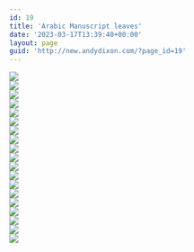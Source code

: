 ```yaml
---
id: 19
title: 'Arabic Manuscript leaves'
date: '2023-03-17T13:39:40+00:00'
layout: page
guid: 'http://new.andydixon.com/?page_id=19'
---
```


[![](https://i0.wp.com/assets.g8x2.ldn.idrivee2-23.com/occult/Arabic%20-%20Manuscript%20leaves/01.thumb.jpg?w=1200&ssl=1)](https://i0.wp.com/assets.g8x2.ldn.idrivee2-23.com/occult/Arabic%20-%20Manuscript%20leaves/01.jpg?ssl=1)  
[![](https://i0.wp.com/assets.g8x2.ldn.idrivee2-23.com/occult/Arabic%20-%20Manuscript%20leaves/02.thumb.jpg?w=1200&ssl=1)](https://i0.wp.com/assets.g8x2.ldn.idrivee2-23.com/occult/Arabic%20-%20Manuscript%20leaves/02.jpg?ssl=1)  
[![](https://i0.wp.com/assets.g8x2.ldn.idrivee2-23.com/occult/Arabic%20-%20Manuscript%20leaves/03.thumb.jpg?w=1200&ssl=1)](https://i0.wp.com/assets.g8x2.ldn.idrivee2-23.com/occult/Arabic%20-%20Manuscript%20leaves/03.jpg?ssl=1)  
[![](https://i0.wp.com/assets.g8x2.ldn.idrivee2-23.com/occult/Arabic%20-%20Manuscript%20leaves/04.thumb.jpg?w=1200&ssl=1)](https://i0.wp.com/assets.g8x2.ldn.idrivee2-23.com/occult/Arabic%20-%20Manuscript%20leaves/04.jpg?ssl=1)  
[![](https://i0.wp.com/assets.g8x2.ldn.idrivee2-23.com/occult/Arabic%20-%20Manuscript%20leaves/05.thumb.jpg?w=1200&ssl=1)](https://i0.wp.com/assets.g8x2.ldn.idrivee2-23.com/occult/Arabic%20-%20Manuscript%20leaves/05.jpg?ssl=1)  
[![](https://i0.wp.com/assets.g8x2.ldn.idrivee2-23.com/occult/Arabic%20-%20Manuscript%20leaves/06.thumb.jpg?w=1200&ssl=1)](https://i0.wp.com/assets.g8x2.ldn.idrivee2-23.com/occult/Arabic%20-%20Manuscript%20leaves/06.jpg?ssl=1)  
[![](https://i0.wp.com/assets.g8x2.ldn.idrivee2-23.com/occult/Arabic%20-%20Manuscript%20leaves/07.thumb.jpg?w=1200&ssl=1)](https://i0.wp.com/assets.g8x2.ldn.idrivee2-23.com/occult/Arabic%20-%20Manuscript%20leaves/07.jpg?ssl=1)  
[![](https://i0.wp.com/assets.g8x2.ldn.idrivee2-23.com/occult/Arabic%20-%20Manuscript%20leaves/08.thumb.jpg?w=1200&ssl=1)](https://i0.wp.com/assets.g8x2.ldn.idrivee2-23.com/occult/Arabic%20-%20Manuscript%20leaves/08.jpg?ssl=1)  
[![](https://i0.wp.com/assets.g8x2.ldn.idrivee2-23.com/occult/Arabic%20-%20Manuscript%20leaves/09.thumb.jpg?w=1200&ssl=1)](https://i0.wp.com/assets.g8x2.ldn.idrivee2-23.com/occult/Arabic%20-%20Manuscript%20leaves/09.jpg?ssl=1)  
[![](https://i0.wp.com/assets.g8x2.ldn.idrivee2-23.com/occult/Arabic%20-%20Manuscript%20leaves/10.thumb.jpg?w=1200&ssl=1)](https://i0.wp.com/assets.g8x2.ldn.idrivee2-23.com/occult/Arabic%20-%20Manuscript%20leaves/10.jpg?ssl=1)  
[![](https://i0.wp.com/assets.g8x2.ldn.idrivee2-23.com/occult/Arabic%20-%20Manuscript%20leaves/11.thumb.jpg?w=1200&ssl=1)](https://i0.wp.com/assets.g8x2.ldn.idrivee2-23.com/occult/Arabic%20-%20Manuscript%20leaves/11.jpg?ssl=1)  
[![](https://i0.wp.com/assets.g8x2.ldn.idrivee2-23.com/occult/Arabic%20-%20Manuscript%20leaves/12.thumb.jpg?w=1200&ssl=1)](https://i0.wp.com/assets.g8x2.ldn.idrivee2-23.com/occult/Arabic%20-%20Manuscript%20leaves/12.jpg?ssl=1)  
[![](https://i0.wp.com/assets.g8x2.ldn.idrivee2-23.com/occult/Arabic%20-%20Manuscript%20leaves/13.thumb.jpg?w=1200&ssl=1)](https://i0.wp.com/assets.g8x2.ldn.idrivee2-23.com/occult/Arabic%20-%20Manuscript%20leaves/13.jpg?ssl=1)  
[![](https://i0.wp.com/assets.g8x2.ldn.idrivee2-23.com/occult/Arabic%20-%20Manuscript%20leaves/14.thumb.jpg?w=1200&ssl=1)](https://i0.wp.com/assets.g8x2.ldn.idrivee2-23.com/occult/Arabic%20-%20Manuscript%20leaves/14.jpg?ssl=1)  
[![](https://i0.wp.com/assets.g8x2.ldn.idrivee2-23.com/occult/Arabic%20-%20Manuscript%20leaves/15.thumb.jpg?w=1200&ssl=1)](https://i0.wp.com/assets.g8x2.ldn.idrivee2-23.com/occult/Arabic%20-%20Manuscript%20leaves/15.jpg?ssl=1)  
[![](https://i0.wp.com/assets.g8x2.ldn.idrivee2-23.com/occult/Arabic%20-%20Manuscript%20leaves/16.thumb.jpg?w=1200&ssl=1)](https://i0.wp.com/assets.g8x2.ldn.idrivee2-23.com/occult/Arabic%20-%20Manuscript%20leaves/16.jpg?ssl=1)  
[![](https://i0.wp.com/assets.g8x2.ldn.idrivee2-23.com/occult/Arabic%20-%20Manuscript%20leaves/17.thumb.jpg?w=1200&ssl=1)](https://i0.wp.com/assets.g8x2.ldn.idrivee2-23.com/occult/Arabic%20-%20Manuscript%20leaves/17.jpg?ssl=1)  
[![](https://i0.wp.com/assets.g8x2.ldn.idrivee2-23.com/occult/Arabic%20-%20Manuscript%20leaves/18.thumb.jpg?w=1200&ssl=1)](https://i0.wp.com/assets.g8x2.ldn.idrivee2-23.com/occult/Arabic%20-%20Manuscript%20leaves/18.jpg?ssl=1)  
[![](https://i0.wp.com/assets.g8x2.ldn.idrivee2-23.com/occult/Arabic%20-%20Manuscript%20leaves/19.thumb.jpg?w=1200&ssl=1)](https://i0.wp.com/assets.g8x2.ldn.idrivee2-23.com/occult/Arabic%20-%20Manuscript%20leaves/19.jpg?ssl=1)